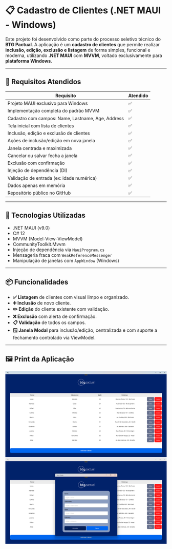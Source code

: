 # 📋 Cadastro de Clientes (.NET MAUI - Windows)

Este projeto foi desenvolvido como parte do processo seletivo técnico do **BTG Pactual**. A aplicação é um **cadastro de clientes** que permite realizar **inclusão, edição, exclusão e listagem** de forma simples, funcional e moderna, utilizando **.NET MAUI** com **MVVM**, voltado exclusivamente para **plataforma Windows**.

---

## 🎯 Requisitos Atendidos

| Requisito                                         | Atendido |
|---------------------------------------------------|----------|
| Projeto MAUI exclusivo para Windows               |    ✅    |
| Implementação completa do padrão MVVM             |    ✅    |
| Cadastro com campos: Name, Lastname, Age, Address |    ✅    |
| Tela inicial com lista de clientes                |    ✅    |
| Inclusão, edição e exclusão de clientes           |    ✅    |
| Ações de inclusão/edição em nova janela           |    ✅    |
| Janela centrada e maximizada                      |    ✅    |
| Cancelar ou salvar fecha a janela                 |    ✅    |
| Exclusão com confirmação                          |    ✅    |
| Injeção de dependência (DI)                       |    ✅    |
| Validação de entrada (ex: idade numérica)         |    ✅    |
| Dados apenas em memória                           |    ✅    |
| Repositório público no GitHub                     |    ✅    |

---

## 🧱 Tecnologias Utilizadas

- .NET MAUI (v9.0)
- C# 12
- MVVM (Model-View-ViewModel)
- CommunityToolkit.Mvvm
- Injeção de dependência via `MauiProgram.cs`
- Mensageria fraca com `WeakReferenceMessenger`
- Manipulação de janelas com `AppWindow` (Windows)

---

## 📦 Funcionalidades

- **✅ Listagem** de clientes com visual limpo e organizado.
- **➕ Inclusão** de novo cliente.
- **✏️ Edição** do cliente existente com validação.
- **❌ Exclusão** com alerta de confirmação.
- **📋 Validação** de todos os campos.
- **🪟 Janela Modal** para inclusão/edição, centralizada e com suporte a fechamento controlado via ViewModel.

---

## 🖼️ Print da Aplicação
![Home](./screenshot.png)
![Tela Adicional](./screenshot1.png)




